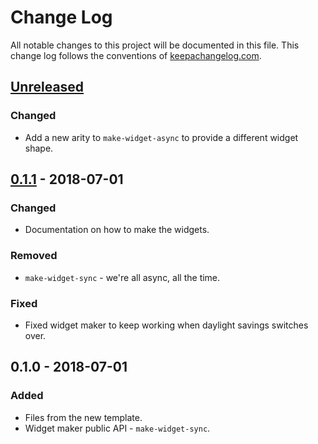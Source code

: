 # Change Log
All notable changes to this project will be documented in this file. This change log follows the conventions of [keepachangelog.com](http://keepachangelog.com/).

## [Unreleased]
### Changed
- Add a new arity to `make-widget-async` to provide a different widget shape.

## [0.1.1] - 2018-07-01
### Changed
- Documentation on how to make the widgets.

### Removed
- `make-widget-sync` - we're all async, all the time.

### Fixed
- Fixed widget maker to keep working when daylight savings switches over.

## 0.1.0 - 2018-07-01
### Added
- Files from the new template.
- Widget maker public API - `make-widget-sync`.

[Unreleased]: https://github.com/your-name/clojure-samples/compare/0.1.1...HEAD
[0.1.1]: https://github.com/your-name/clojure-samples/compare/0.1.0...0.1.1
